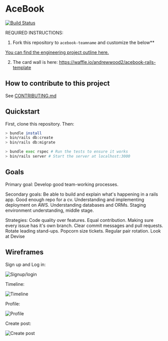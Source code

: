 # AceBook

[![Build Status](https://travis-ci.org/andrewwood2/acebook-gazelle.svg?branch=master)](https://travis-ci.org/andrewwood2/acebook-gazelle) 

REQUIRED INSTRUCTIONS:

1. Fork this repository to `acebook-teamname` and customize
the below**

[You can find the engineering project outline here.](https://github.com/makersacademy/course/tree/master/engineering_projects/rails)

2. The card wall is here: https://waffle.io/andrewwood2/acebook-rails-template

## How to contribute to this project
See [CONTRIBUTING.md](CONTRIBUTING.md)

## Quickstart

First, clone this repository. Then:

```bash
> bundle install
> bin/rails db:create
> bin/rails db:migrate

> bundle exec rspec # Run the tests to ensure it works
> bin/rails server # Start the server at localhost:3000
```

## Goals

Primary goal:
Develop good team-working processes.

Secondary goals:
Be able to build and explain what's happening in a rails app.
Good enough repo for a cv.
Understanding and implementing deployment on AWS.
Understanding databases and ORMs.
Staging environment understanding, middle stage.

Strategies:
Code quality over features.
Equal contribution.
Making sure every issue has it's own branch.
Clear commit messages and pull requests.
Rotate leading stand-ups.
Popcorn size tickets.
Regular pair rotation.
Look at Devise

## Wireframes

Sign up and Log in:

![Signup/login](https://github.com/andrewwood2/acebook-gazelle/blob/update_readme/wireframes/Signup-login.png)

Timeline:

![Timeline](https://github.com/andrewwood2/acebook-gazelle/blob/update_readme/wireframes/Timeline.png)

Profile:

![Profile](https://github.com/andrewwood2/acebook-gazelle/blob/update_readme/wireframes/Profile.png)

Create post:

![Create post](https://github.com/andrewwood2/acebook-gazelle/blob/update_readme/wireframes/Write-post.png)
